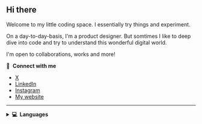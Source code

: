 <!---
MrMichelr/MrMichelr is a ✨ special ✨ repository because its `README.md` (this file) appears on your GitHub profile.
You can click the Preview link to take a look at your changes.
--->
## Hi there
Welcome to my little coding space. I essentially try things and experiment.

On a day-to-day-basis, I'm a product designer. 
But somtimes I like to deep dive into code and try to understand this wonderful digital world.

I'm open to collaborations, works and more!


🔗 &nbsp;**Connect with me**

- [X](https://x.com/MrMichelr)
- [LinkedIn](https://www.linkedin.com/in/mrmichelr/?locale=en_US)
- [Instagram](https://www.instagram.com/unmistakably_michel/)
- [My website](https://www.mr-michel.com)


---
<!-- 
Accordeon 
-->

<details>
  <summary><b>💻&nbsp;&nbsp;Languages</b></summary>
  <br/>
  <ul>
    <li>HTML</li> 
    <li>CSS</li>
    <li>JS</li>
    <li>VueJS</li>
    <li>Typescript</li>
    <li>Swift</li>
  </ul>
</details>
